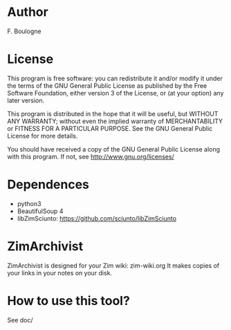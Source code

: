 # Author 
F. Boulogne <fboulogne at april dot org>

# License 

This program is free software: you can redistribute it and/or modify
it under the terms of the GNU General Public License as published by
the Free Software Foundation, either version 3 of the License, or
(at your option) any later version.

This program is distributed in the hope that it will be useful,
but WITHOUT ANY WARRANTY; without even the implied warranty of
MERCHANTABILITY or FITNESS FOR A PARTICULAR PURPOSE.  See the
GNU General Public License for more details.

You should have received a copy of the GNU General Public License
along with this program.  If not, see <http://www.gnu.org/licenses/>

# Dependences
* python3
* BeautifulSoup 4
* libZimSciunto: https://github.com/sciunto/libZimSciunto

# ZimArchivist
ZimArchivist is designed for your Zim wiki: zim-wiki.org
It makes copies of your links in your notes on your disk.

# How to use this tool?
See doc/
